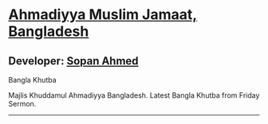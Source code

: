 # [Ahmadiyya Muslim Jamaat, Bangladesh][published url]
## Developer: [Sopan Ahmed][instructor url]

Bangla Khutba

Majlis Khuddamul Ahmadiyya Bangladesh.
Latest Bangla Khutba from Friday Sermon.


------

[published url]: https://github.com/gitproject09/mkabBanglaKhutba
[instructor url]: https://github.com/gitproject09